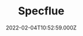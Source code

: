 ---
date: 2022-02-04T10:52:59.000Z
title: Specflue
latitude: 52.041146782602105
longitude: 0.7492804039038526
url: http://www.specflue.com
category: checkin
---